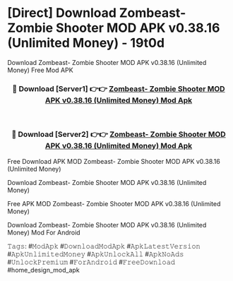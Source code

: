 # [Direct] Download Zombeast- Zombie Shooter MOD APK v0.38.16 (Unlimited Money) - 19t0d
Download Zombeast- Zombie Shooter MOD APK v0.38.16 (Unlimited Money) Free Mod APK

<div align="center">
<h3>🔴 Download [Server1] 👉👉 <a href="https://apk-comot.site?title=Zombeast-_Zombie_Shooter_MOD_APK_v0.38.16_(Unlimited_Money)">Zombeast- Zombie Shooter MOD APK v0.38.16 (Unlimited Money) Mod Apk</a></h3><br>

<h3>🔴 Download [Server2] 👉👉 <a href="https://apk-comot.site?title=Zombeast-_Zombie_Shooter_MOD_APK_v0.38.16_(Unlimited_Money)">Zombeast- Zombie Shooter MOD APK v0.38.16 (Unlimited Money) Mod Apk</a></h3>
</div>


Free Download APK MOD Zombeast- Zombie Shooter MOD APK v0.38.16 (Unlimited Money)

Download Zombeast- Zombie Shooter MOD APK v0.38.16 (Unlimited Money) 

Free APK MOD Zombeast- Zombie Shooter MOD APK v0.38.16 (Unlimited Money) 

Download Zombeast- Zombie Shooter MOD APK v0.38.16 (Unlimited Money) Mod For Android

𝚃𝚊𝚐𝚜: #𝙼𝚘𝚍𝙰𝚙𝚔 #𝙳𝚘𝚠𝚗𝚕𝚘𝚊𝚍𝙼𝚘𝚍𝙰𝚙𝚔 #𝙰𝚙𝚔𝙻𝚊𝚝𝚎𝚜𝚝𝚅𝚎𝚛𝚜𝚒𝚘𝚗 #𝙰𝚙𝚔𝚄𝚗𝚕𝚒𝚖𝚒𝚝𝚎𝚍𝙼𝚘𝚗𝚎𝚢 #𝙰𝚙𝚔𝚄𝚗𝚕𝚘𝚌𝚔𝙰𝚕𝚕 #𝙰𝚙𝚔𝙽𝚘𝙰𝚍𝚜 #𝚄𝚗𝚕𝚘𝚌𝚔𝙿𝚛𝚎𝚖𝚒𝚞𝚖 #𝙵𝚘𝚛𝙰𝚗𝚍𝚛𝚘𝚒𝚍 #𝙵𝚛𝚎𝚎𝙳𝚘𝚠𝚗𝚕𝚘𝚊𝚍 #home_design_mod_apk
